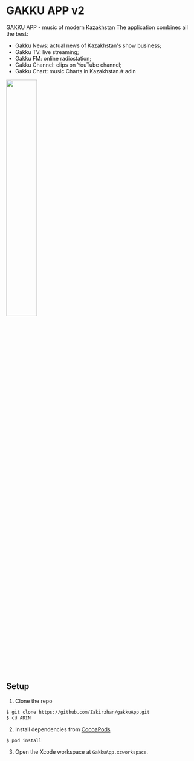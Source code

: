 # GAKKU APP v2

GAKKU APP - music of modern Kazakhstan
The application combines all the best:
- Gakku News: actual news of Kazakhstan's show business;
- Gakku TV: live streaming;
- Gakku FM: online radiostation;
- Gakku Channel: clips on YouTube channel;
- Gakku Chart: music Charts in Kazakhstan.# adin
 

<img width="40%" src="https://pp.userapi.com/c841623/v841623588/37fdc/rco9Vec7jso.jpg">

## Setup

1. Clone the repo

  ```bash
  $ git clone https://github.com/Zakirzhan/gakkuApp.git
  $ cd ADIN
  ```

2. Install dependencies from [CocoaPods](http://cocoapods.org/#install)

  ```bash
  $ pod install
  ```

3. Open the Xcode workspace at `GakkuApp.xcworkspace`.
